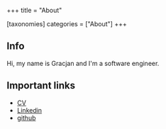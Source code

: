 +++
title = "About"

[taxonomies]
categories = ["About"]
+++
## Info

Hi, my name is Gracjan and I'm a software engineer. 


## Important links
* [CV](https://docs.google.com/document/d/1L_MHx2b6hA2T8239VlwaoeiMgGervMeG/edit?usp=sharing&ouid=114513792213841436590&rtpof=true&sd=true)
* [Linkedin](https://www.linkedin.com/in/gracjan-gorecki/)
* [github](https://github.com/rengare)
